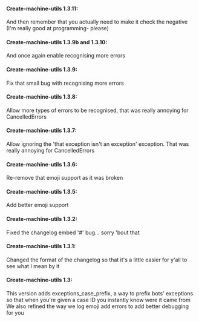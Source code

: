 #### Create-machine-utils 1.3.11:
And then remember that you actually need to make it check the negative (I'm really good at programming- please)

#### Create-machine-utils 1.3.9b and 1.3.10:
And once again enable recognising more errors

#### Create-machine-utils 1.3.9:
Fix that small bug with recognising more errors

#### Create-machine-utils 1.3.8:
Allow more types of errors to be recognised, that was really annoying for CancelledErrors

#### Create-machine-utils 1.3.7:
Allow ignoring the 'that exception isn't an exception' exception. That was really annoying for CancelledErrors

#### Create-machine-utils 1.3.6:
Re-remove that emoji support as it was broken

#### Create-machine-utils 1.3.5:
Add better emoji support

#### Create-machine-utils 1.3.2:
Fixed the changelog embed '#' bug... sorry 'bout that

#### Create-machine-utils 1.3.1:
Changed the format of the changelog so that it's a little easier for y'all to see what I mean by it

#### Create-machine-utils 1.3:
This version adds exceptions_case_prefix, a way to prefix bots' exceptions so that when you're given a case ID you instantly know were it came from
We also refined the way we log emoji add errors to add better debugging for you